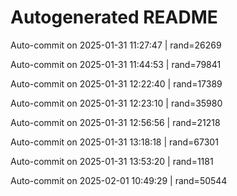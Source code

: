 # Autogenerated README

Auto-commit on 2025-01-31 11:27:47 | rand=26269

Auto-commit on 2025-01-31 11:44:53 | rand=79841

Auto-commit on 2025-01-31 12:22:40 | rand=17389

Auto-commit on 2025-01-31 12:23:10 | rand=35980

Auto-commit on 2025-01-31 12:56:56 | rand=21218

Auto-commit on 2025-01-31 13:18:18 | rand=67301

Auto-commit on 2025-01-31 13:53:20 | rand=1181

Auto-commit on 2025-02-01 10:49:29 | rand=50544
